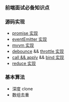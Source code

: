 ### 前端面试必备知识点

### 源码实现
* [promise 实现](https://juejin.cn/post/6844903665686282253)
* [eventEmitter 实现](https://www.cnblogs.com/Mcrown/p/14435144.html)
* [mvvm 实现](https://juejin.cn/post/6844903903822086151)
* [debounce](https://github.com/mqyqingfeng/Blog/issues/22) && [throttle 实现](https://github.com/mqyqingfeng/Blog/issues/26)
* [call && apply](https://github.com/mqyqingfeng/Blog/issues/11) && [bind 实现](https://github.com/mqyqingfeng/Blog/issues/12)
* [reduce 实现](https://juejin.cn/post/6900447811330899981)

### 基本算法
* 深度 clone
* 数组去重